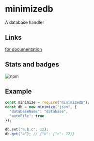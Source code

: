 # minimizedb

A database handler

## Links

[for documentation](https://minimizedb.js.org/)

## Stats and badges

![npm](https://img.shields.io/npm/dt/minimizedb)

## Example

```js
const minimize = require("minimizedb");
const db = new minimize("json", {
  "databaseName": "database",
  "autoFile": true
});

db.set("a.b.c", 12);
db.get("a"); // {"b": {"c": 12}}
```
